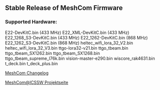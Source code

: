 ## Stable Release of MeshCom Firmware


### Supported Hardware:

E22-DevKitC.bin (433 MHz)
E22_XML-DevKitC.bin (433 MHz)
E22_1268_S3-DevKitC.bin (433 MHz)
E22_1262-DevKitC.bin (868 MHz)
E22_1262_S3-DevKitC.bin (868 MHz)
heltec_wifi_lora_32_V2.bin
heltec_wifi_lora_32_V3.bin
ttgo-lora32-v21.bin
ttgo_tbeam.bin
ttgo_tbeam_SX1262.bin
ttgo_tbeam_SX1268.bin
ttgo_tbeam_supreme_l76k.bin
vision-master-e290.bin
wiscore_rak4631.bin
t_deck.bin
t_deck_plus.bin


[MeshCom Changelog](https://icssw.org/meshcom-versionen/)

[MeshCom@ICSSW Projektseite](https://icssw.org/meshcom/)